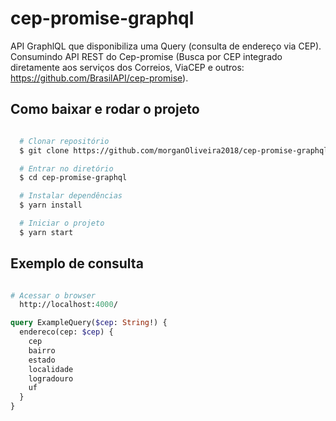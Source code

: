 # cep-promise-graphql
API GraphlQL que disponibiliza uma Query (consulta de endereço via CEP). Consumindo API REST do Cep-promise (Busca por CEP integrado diretamente aos serviços dos Correios, ViaCEP e outros: https://github.com/BrasilAPI/cep-promise).

## Como baixar e rodar o projeto

```bash

  # Clonar repositório
  $ git clone https://github.com/morganOliveira2018/cep-promise-graphql

  # Entrar no diretório
  $ cd cep-promise-graphql

  # Instalar dependências
  $ yarn install

  # Iniciar o projeto
  $ yarn start

```

## Exemplo de consulta

```graphql

# Acessar o browser
  http://localhost:4000/

query ExampleQuery($cep: String!) {
  endereco(cep: $cep) {
    cep
    bairro
    estado
    localidade
    logradouro
    uf
  }
}

```
